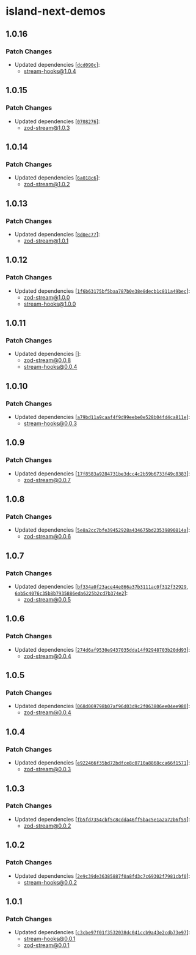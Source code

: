 # island-next-demos

## 1.0.16

### Patch Changes

- Updated dependencies [[`dcd090c`](https://github.com/hack-dance/island-ai/commit/dcd090cc13022488cfcbd99007933b238bd93f74)]:
  - stream-hooks@1.0.4

## 1.0.15

### Patch Changes

- Updated dependencies [[`0708276`](https://github.com/hack-dance/island-ai/commit/0708276f32ee6de6ccb81de90a54d6d0e3463ec2)]:
  - zod-stream@1.0.3

## 1.0.14

### Patch Changes

- Updated dependencies [[`6a018c6`](https://github.com/hack-dance/island-ai/commit/6a018c6d9623120296a3abe954cb43f6209ac937)]:
  - zod-stream@1.0.2

## 1.0.13

### Patch Changes

- Updated dependencies [[`8d0ec77`](https://github.com/hack-dance/island-ai/commit/8d0ec77948510ff7aedf6327fdaa168a89873e76)]:
  - zod-stream@1.0.1

## 1.0.12

### Patch Changes

- Updated dependencies [[`1f6b63175bf5baa787b0e38e8decb1c811a49bec`](https://github.com/hack-dance/island-ai/commit/1f6b63175bf5baa787b0e38e8decb1c811a49bec)]:
  - zod-stream@1.0.0
  - stream-hooks@1.0.0

## 1.0.11

### Patch Changes

- Updated dependencies []:
  - zod-stream@0.0.8
  - stream-hooks@0.0.4

## 1.0.10

### Patch Changes

- Updated dependencies [[`a79bd11a9caaf4f9d99eebe0e528b04fd4ca811e`](https://github.com/hack-dance/island-ai/commit/a79bd11a9caaf4f9d99eebe0e528b04fd4ca811e)]:
  - stream-hooks@0.0.3

## 1.0.9

### Patch Changes

- Updated dependencies [[`17f8583a9284731be3dcc4c2b59b6733f49c8383`](https://github.com/hack-dance/island-ai/commit/17f8583a9284731be3dcc4c2b59b6733f49c8383)]:
  - zod-stream@0.0.7

## 1.0.8

### Patch Changes

- Updated dependencies [[`5e8a2cc7bfe39452928a434675bd23539890814a`](https://github.com/hack-dance/island-ai/commit/5e8a2cc7bfe39452928a434675bd23539890814a)]:
  - zod-stream@0.0.6

## 1.0.7

### Patch Changes

- Updated dependencies [[`bf334a0f23ace44e866a37b3111ac0f312f32929`](https://github.com/hack-dance/island-ai/commit/bf334a0f23ace44e866a37b3111ac0f312f32929), [`6ab5c4076c35b8b7935886eda6225b2cd7b374e2`](https://github.com/hack-dance/island-ai/commit/6ab5c4076c35b8b7935886eda6225b2cd7b374e2)]:
  - zod-stream@0.0.5

## 1.0.6

### Patch Changes

- Updated dependencies [[`274d6af9530e9437035dda14f92948703b20dd93`](https://github.com/hack-dance/island-ai/commit/274d6af9530e9437035dda14f92948703b20dd93)]:
  - zod-stream@0.0.4

## 1.0.5

### Patch Changes

- Updated dependencies [[`068d069798b07af96d03d9c2f063806ee04ee980`](https://github.com/hack-dance/island-ai/commit/068d069798b07af96d03d9c2f063806ee04ee980)]:
  - zod-stream@0.0.4

## 1.0.4

### Patch Changes

- Updated dependencies [[`e922466f35bd72bdfce8c0710a8868cca66f1571`](https://github.com/hack-dance/island-ai/commit/e922466f35bd72bdfce8c0710a8868cca66f1571)]:
  - zod-stream@0.0.3

## 1.0.3

### Patch Changes

- Updated dependencies [[`fb5fd7354cbf5c8cdda46ff5bac5e1a2a72b6f59`](https://github.com/hack-dance/island-ai/commit/fb5fd7354cbf5c8cdda46ff5bac5e1a2a72b6f59)]:
  - zod-stream@0.0.2

## 1.0.2

### Patch Changes

- Updated dependencies [[`2e9c39de36385887f0a8fd3c7c69302f7981cbf0`](https://github.com/hack-dance/island-ai/commit/2e9c39de36385887f0a8fd3c7c69302f7981cbf0)]:
  - stream-hooks@0.0.2

## 1.0.1

### Patch Changes

- Updated dependencies [[`c3cbe97f01f3532038dc041ccb9a43e2cdb73e97`](https://github.com/hack-dance/island-ai/commit/c3cbe97f01f3532038dc041ccb9a43e2cdb73e97)]:
  - stream-hooks@0.0.1
  - zod-stream@0.0.1
